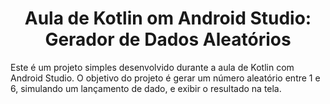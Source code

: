 <h1 align="center"> Aula de Kotlin om Android Studio: Gerador de Dados Aleatórios</h1>
<p>Este é um projeto simples desenvolvido durante a aula de Kotlin com Android Studio. O objetivo do projeto é gerar um número aleatório entre 1 e 6, simulando um lançamento de dado, e exibir o resultado na tela.<p>

